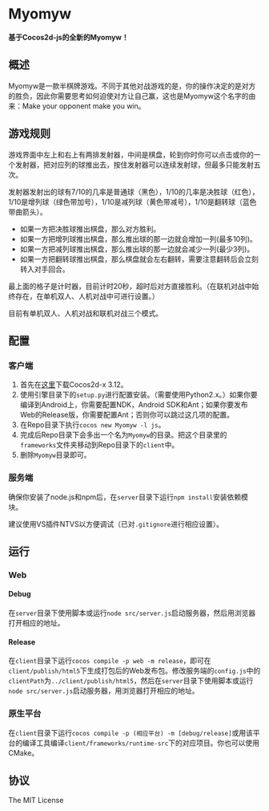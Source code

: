 # Myomyw
**基于Cocos2d-js的全新的Myomyw！**
## 概述
Myomyw是一款半棋牌游戏。不同于其他对战游戏的是，你的操作决定的是对方的胜负，因此你需要思考如何迫使对方让自己赢，这也是Myomyw这个名字的由来：Make your opponent make you win。
## 游戏规则
游戏界面中左上和右上有两排发射器，中间是棋盘，轮到你时你可以点击或你的一个发射器，把对应列的球推出去，按住发射器可以连续发射球，但最多只能发射五次。

发射器发射出的球有7/10的几率是普通球（黑色），1/10的几率是决胜球（红色），1/10是增列球（绿色带加号），1/10是减列球（黄色带减号），1/10是翻转球（蓝色带曲箭头）。

* 如果一方把决胜球推出棋盘，那么对方胜利。
* 如果一方把增列球推出棋盘，那么推出球的那一边就会增加一列(最多10列)。
* 如果一方把减列球推出棋盘，那么推出球的那一边就会减少一列(最少3列)。
* 如果一方把翻转球推出棋盘，那么棋盘就会左右翻转，需要注意翻转后会立刻转入对手回合。

最上面的格子是计时器，目前计时20秒，超时后对方直接胜利。（在联机对战中始终存在，在单机双人、人机对战中可进行设置。）

目前有单机双人、人机对战和联机对战三个模式。
## 配置
### 客户端
1. 首先在[这里](http://www.cocos2d-x.org/filedown/cocos2d-x-3.12.zip)下载Cocos2d-x 3.12。
2. 使用引擎目录下的`setup.py`进行配置安装。（需要使用Python2.x。）如果你要编译到Android上，你需要配置NDK，Android SDK和Ant；如果你要发布Web的Release版，你需要配置Ant；否则你可以跳过这几项的配置。
3. 在Repo目录下执行`cocos new Myomyw -l js`。
4. 完成后Repo目录下会多出一个名为`Myomyw`的目录。把这个目录里的`frameworks`文件夹移动到Repo目录下的`client`中。
5. 删除`Myomyw`目录即可。

### 服务端
确保你安装了node.js和npm后，在`server`目录下运行`npm install`安装依赖模块。

建议使用VS插件NTVS以方便调试（已对`.gitignore`进行相应设置）。
## 运行
### Web
#### Debug
在`server`目录下使用脚本或运行`node src/server.js`启动服务器，然后用浏览器打开相应的地址。
#### Release
在`client`目录下运行`cocos compile -p web -m release`，即可在`client/publish/html5`下生成打包后的Web发布包。修改服务端的`config.js`中的`clientPath`为`../client/publish/html5`，然后在`server`目录下使用脚本或运行`node src/server.js`启动服务器，用浏览器打开相应的地址。
### 原生平台
在`client`目录下运行`cocos compile -p (相应平台) -m [debug/release]`或用该平台的编译工具编译`client/frameworks/runtime-src`下的对应项目。你也可以使用CMake。
## 协议
The MIT License